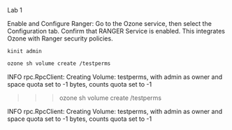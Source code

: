 Lab 1

Enable and Configure Ranger:
Go to the Ozone service, then select the Configuration tab.
Confirm that RANGER Service is enabled.
This integrates Ozone with Ranger security policies.



```console
kinit admin
``` 

```bash
ozone sh volume create /testperms
``` 
INFO rpc.RpcClient: Creating Volume: testperms, with admin as owner and space quota set to -1 bytes, counts quota set to -1



>>> ozone sh volume create /testperms

INFO rpc.RpcClient: Creating Volume: testperms, with admin as owner and space quota set to -1 bytes, counts quota set to -1

